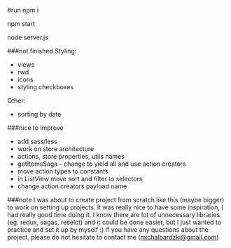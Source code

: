 #run
npm i

npm start

node server.js

###not finished
Styling:
 - views
 - rwd
 - icons
 - styling checkboxes
 
Other:
  - sorting by date
 
###nice to improve
 - add sass/less
 - work on store architecture
 - actions, store properties, utils names
 - getItemsSaga - change to yield all and use action creators
 - move action types to constants
 - in ListView move sort and filter to selectors
 - change action creators payload name
 
###note
I was about to create project from scratch like this (maybe bigger) to work on setting up projects. It was really nice to have some inspiration, I had really good time doing it. I know there are lot of unnecessary libraries (eg. redux, sagas, reselct) and it could be done easier, but I just wanted to practice and set it up by myself :)
If you have any questions about the project, please do not hesitate to contact me (michalbardzki@gmail.com)
